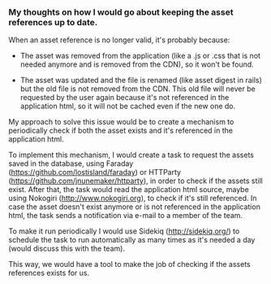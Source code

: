 ### My thoughts on how I would go about keeping the asset references up to date.

When an asset reference is no longer valid, it's probably because:

- The asset was removed from the application (like a .js or .css that is not needed anymore and is removed from the CDN), so it won't be found.

- The asset was updated and the file is renamed (like asset digest in rails) but the old file is not removed from the CDN. This old file will never be requested by the user again because it's not referenced in the application html, so it will not be cached even if the new one do.

My approach to solve this issue would be to create a mechanism to periodically check if both the asset exists and it's referenced in the application html.

To implement this mechanism, I would create a task to request the assets saved in the database, using Faraday (https://github.com/lostisland/faraday) or HTTParty (https://github.com/jnunemaker/httparty), in order to check if the assets still exist. After that, the task would read the application html source, maybe using Nokogiri (http://www.nokogiri.org),  to check if it's still referenced. In case the asset doesn't exist anymore or is not referenced in the application html, the task sends a notification via e-mail to a member of the team.

To make it run periodically I would use Sidekiq (http://sidekiq.org/) to schedule the task to run automatically as many times as it's needed a day (would discuss this with the team).

This way, we would have a tool to make the job of checking if the assets references exists for us.
